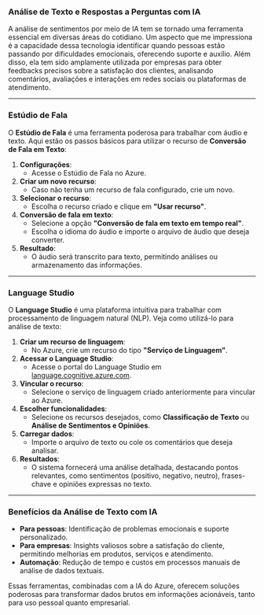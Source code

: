 ### **Análise de Texto e Respostas a Perguntas com IA**

A análise de sentimentos por meio de IA tem se tornado uma ferramenta essencial em diversas áreas do cotidiano. Um aspecto que me impressiona é a capacidade dessa tecnologia identificar quando pessoas estão passando por dificuldades emocionais, oferecendo suporte e auxílio. Além disso, ela tem sido amplamente utilizada por empresas para obter feedbacks precisos sobre a satisfação dos clientes, analisando comentários, avaliações e interações em redes sociais ou plataformas de atendimento.

---

### **Estúdio de Fala**
O **Estúdio de Fala** é uma ferramenta poderosa para trabalhar com áudio e texto. Aqui estão os passos básicos para utilizar o recurso de **Conversão de Fala em Texto**:
1. **Configurações**:
   - Acesse o Estúdio de Fala no Azure.
2. **Criar um novo recurso**:
   - Caso não tenha um recurso de fala configurado, crie um novo.
3. **Selecionar o recurso**:
   - Escolha o recurso criado e clique em **"Usar recurso"**.
4. **Conversão de fala em texto**:
   - Selecione a opção **"Conversão de fala em texto em tempo real"**.
   - Escolha o idioma do áudio e importe o arquivo de áudio que deseja converter.
5. **Resultado**:
   - O áudio será transcrito para texto, permitindo análises ou armazenamento das informações.

---

### **Language Studio**
O **Language Studio** é uma plataforma intuitiva para trabalhar com processamento de linguagem natural (NLP). Veja como utilizá-lo para análise de texto:
1. **Criar um recurso de linguagem**:
   - No Azure, crie um recurso do tipo **"Serviço de Linguagem"**.
2. **Acessar o Language Studio**:
   - Acesse o portal do Language Studio em [language.cognitive.azure.com](https://language.cognitive.azure.com).
3. **Vincular o recurso**:
   - Selecione o serviço de linguagem criado anteriormente para vincular ao Azure.
4. **Escolher funcionalidades**:
   - Selecione os recursos desejados, como **Classificação de Texto** ou **Análise de Sentimentos e Opiniões**.
5. **Carregar dados**:
   - Importe o arquivo de texto ou cole os comentários que deseja analisar.
6. **Resultados**:
   - O sistema fornecerá uma análise detalhada, destacando pontos relevantes, como sentimentos (positivo, negativo, neutro), frases-chave e opiniões expressas no texto.

---

### **Benefícios da Análise de Texto com IA**
- **Para pessoas**: Identificação de problemas emocionais e suporte personalizado.
- **Para empresas**: Insights valiosos sobre a satisfação do cliente, permitindo melhorias em produtos, serviços e atendimento.
- **Automação**: Redução de tempo e custos em processos manuais de análise de dados textuais.

Essas ferramentas, combinadas com a IA do Azure, oferecem soluções poderosas para transformar dados brutos em informações acionáveis, tanto para uso pessoal quanto empresarial.